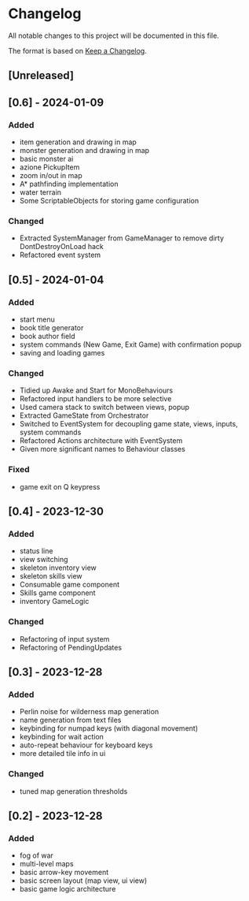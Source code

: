 # Changelog

All notable changes to this project will be documented in this file.

The format is based on [Keep a Changelog](https://keepachangelog.com/en/1.0.0/).


## [Unreleased]



## [0.6] - 2024-01-09
### Added
- item generation and drawing in map
- monster generation and drawing in map
- basic monster ai
- azione PickupItem
- zoom in/out in map
- A* pathfinding implementation
- water terrain
- Some ScriptableObjects for storing game configuration


### Changed
- Extracted SystemManager from GameManager to remove dirty DontDestroyOnLoad hack
- Refactored event system


## [0.5] - 2024-01-04
### Added
- start menu
- book title generator
- book author field
- system commands (New Game, Exit Game) with confirmation popup
- saving and loading games

### Changed
- Tidied up Awake and Start for MonoBehaviours
- Refactored input handlers to be more selective
- Used camera stack to switch between views, popup
- Extracted GameState from Orchestrator
- Switched to EventSystem for decoupling game state, views, inputs, system commands
- Refactored Actions architecture with EventSystem
- Given more significant names to Behaviour classes


### Fixed
- game exit on Q keypress


## [0.4] - 2023-12-30
### Added
- status line
- view switching
- skeleton inventory view
- skeleton skills view
- Consumable game component
- Skills game component
- inventory GameLogic


### Changed
- Refactoring of input system
- Refactoring of PendingUpdates


## [0.3] - 2023-12-28
### Added
- Perlin noise for wilderness map generation
- name generation from text files
- keybinding for numpad keys (with diagonal movement)
- keybinding for wait action
- auto-repeat behaviour for keyboard keys
- more detailed tile info in ui

### Changed
- tuned map generation thresholds


## [0.2] - 2023-12-28
### Added
- fog of war
- multi-level maps
- basic arrow-key movement
- basic screen layout (map view, ui view)
- basic game logic architecture
